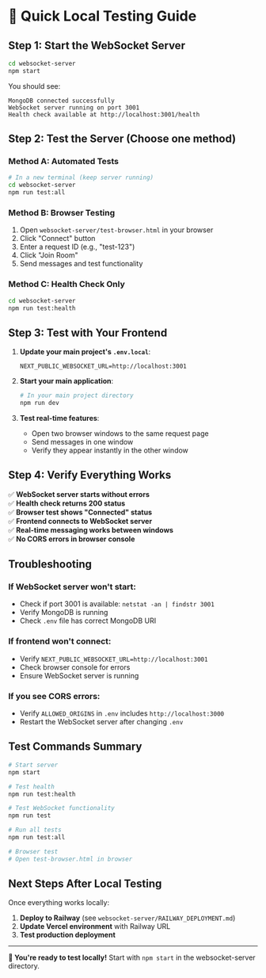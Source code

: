 # 🧪 Quick Local Testing Guide

## **Step 1: Start the WebSocket Server**

```bash
cd websocket-server
npm start
```

You should see:
```
MongoDB connected successfully
WebSocket server running on port 3001
Health check available at http://localhost:3001/health
```

## **Step 2: Test the Server (Choose one method)**

### Method A: Automated Tests
```bash
# In a new terminal (keep server running)
cd websocket-server
npm run test:all
```

### Method B: Browser Testing
1. Open `websocket-server/test-browser.html` in your browser
2. Click "Connect" button
3. Enter a request ID (e.g., "test-123")
4. Click "Join Room"
5. Send messages and test functionality

### Method C: Health Check Only
```bash
cd websocket-server
npm run test:health
```

## **Step 3: Test with Your Frontend**

1. **Update your main project's `.env.local`**:
   ```env
   NEXT_PUBLIC_WEBSOCKET_URL=http://localhost:3001
   ```

2. **Start your main application**:
   ```bash
   # In your main project directory
   npm run dev
   ```

3. **Test real-time features**:
   - Open two browser windows to the same request page
   - Send messages in one window
   - Verify they appear instantly in the other window

## **Step 4: Verify Everything Works**

✅ **WebSocket server starts without errors**  
✅ **Health check returns 200 status**  
✅ **Browser test shows "Connected" status**  
✅ **Frontend connects to WebSocket server**  
✅ **Real-time messaging works between windows**  
✅ **No CORS errors in browser console**  

## **Troubleshooting**

### If WebSocket server won't start:
- Check if port 3001 is available: `netstat -an | findstr 3001`
- Verify MongoDB is running
- Check `.env` file has correct MongoDB URI

### If frontend won't connect:
- Verify `NEXT_PUBLIC_WEBSOCKET_URL=http://localhost:3001`
- Check browser console for errors
- Ensure WebSocket server is running

### If you see CORS errors:
- Verify `ALLOWED_ORIGINS` in `.env` includes `http://localhost:3000`
- Restart the WebSocket server after changing `.env`

## **Test Commands Summary**

```bash
# Start server
npm start

# Test health
npm run test:health

# Test WebSocket functionality
npm run test

# Run all tests
npm run test:all

# Browser test
# Open test-browser.html in browser
```

## **Next Steps After Local Testing**

Once everything works locally:

1. **Deploy to Railway** (see `websocket-server/RAILWAY_DEPLOYMENT.md`)
2. **Update Vercel environment** with Railway URL
3. **Test production deployment**

---

**🎉 You're ready to test locally!** Start with `npm start` in the websocket-server directory.
